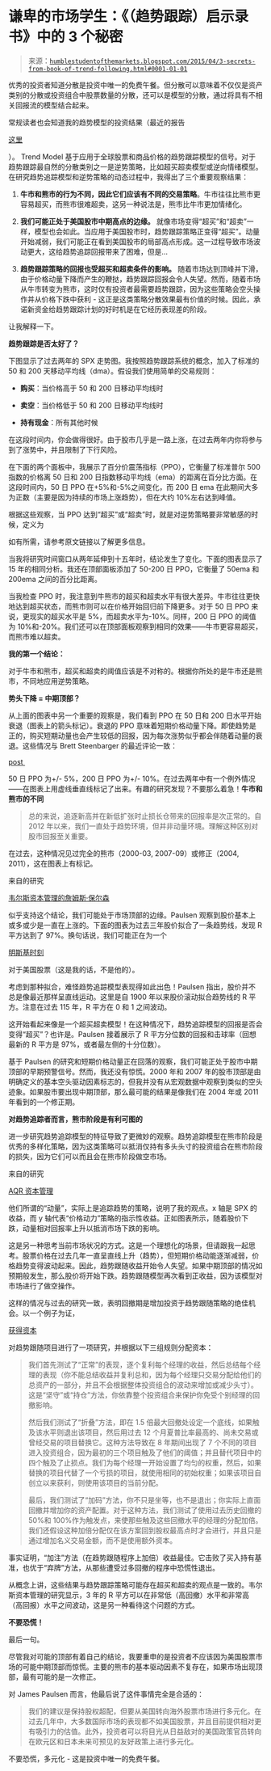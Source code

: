 <!--yml

类别：未分类

日期：2024 年 5 月 18 日 03:23:05

-->

# 谦卑的市场学生：《（趋势跟踪）启示录书》中的 3 个秘密

> 来源：[`humblestudentofthemarkets.blogspot.com/2015/04/3-secrets-from-book-of-trend-following.html#0001-01-01`](https://humblestudentofthemarkets.blogspot.com/2015/04/3-secrets-from-book-of-trend-following.html#0001-01-01)

优秀的投资者知道分散是投资中唯一的免费午餐。但分散可以意味着不仅仅是资产类别的分散或投资组合中股票数量的分散，还可以是模型的分散，通过将具有不相关回报流的模型结合起来。

常规读者也会知道我的趋势模型的投资结果（最近的报告

[这里](http://humblestudentofthemarkets.blogspot.com/2015/04/trend-model-march-report-card-02-or.html)

）。 Trend Model 基于应用于全球股票和商品价格的趋势跟踪模型的信号。对于趋势跟踪最自然的分散类别之一是逆势策略，比如超买超卖模型或逆向情绪模型。在研究趋势追踪模型和逆势策略的动态过程中，我得出了三个重要观察结果：

1.  **牛市和熊市的行为不同，因此它们应该有不同的交易策略**。牛市往往比熊市更容易超买，而熊市很难超卖，这另一种说法是，熊市比牛市更加情绪化。

1.  **我们可能正处于美国股市中期高点的边缘。** 就像市场变得“超买”和“超卖”一样，模型也会如此。当应用于美国股市时，趋势跟踪策略正变得“超买”。动量开始减弱，我们可能正在看到美国股市的局部高点形成。这一过程导致市场波动更大，这给趋势追踪回报带来了困难，但是…

1.  **趋势跟踪策略的回报也受超买和超卖条件的影响。** 随着市场达到顶峰并下滑，由于价格动量下降而产生的鞭挞，趋势跟踪回报会令人失望。然而，随着市场从牛市转变为熊市，这时仅有投资者最需要趋势跟踪，因为这些策略会空头操作并从价格下跌中获利 - 这正是这类策略分散效果最有价值的时候。因此，承诺新资金给趋势跟踪计划的好时机是在它经历表现差的阶段。

让我解释一下。

**趋势跟踪是否太好了？**

下图显示了过去两年的 SPX 走势图。我按照趋势跟踪系统的概念，加入了标准的 50 和 200 天移动平均线（dma）。假设我们使用简单的交易规则：

+   **购买**：当价格高于 50 和 200 日移动平均线时

+   **卖空**：当价格低于 50 和 200 日移动平均线时

+   **持有现金**：所有其他时候

在这段时间内，你会做得很好。由于股市几乎是一路上涨，在过去两年内你将参与到了涨势中，并且限制了下行风险。

在下面的两个面板中，我展示了百分价震荡指标（PPO），它衡量了标准普尔 500 指数的价格离 50 日和 200 日指数移动平均线（ema）的距离在百分比方面。在这段时间内，50 日 PPO 在+5%和-5%之间变化，而 200 日 ema 在此期间大多为正数（主要是因为持续的市场上涨趋势），但在大约 10%左右达到峰值。

根据这些观察，当 PPO 达到“超买”或“超卖”时，就是对逆势策略要非常敏感的时候，定义为

如有所需，请参考原文链接以了解更多信息。

当我将研究时间窗口从两年延伸到十五年时，结论发生了变化。下面的图表显示了 15 年的相同分析。我还在顶部面板添加了 50-200 日 PPO，它衡量了 50ema 和 200ema 之间的百分比距离。

当我检查 PPO 时，我注意到牛熊市的超买和超卖水平有很大差异。牛市往往更快地达到超买状态，而熊市则可以在价格开始回归前下降更多。对于 50 日 PPO 来说，更现实的超买水平是 5%，而超卖水平为-10%。同样，200 日 PPO 的阈值为 10%和-20%。我们还可以在顶部面板观察到相同的效果——牛市更容易超买，而熊市难以超卖。

**我的第一个结论：**

对于牛市和熊市，超买和超卖的阈值应该是不对称的。根据你所处的是牛市还是熊市，不同地应用逆势策略。

**势头下降 = 中期顶部？**

从上面的图表中另一个重要的观察是，我们看到 PPO 在 50 日和 200 日水平开始衰退（图表上的箭头标记）。衰退的 PPO 意味着短期价格动量下降。即使趋势是正的，购买短期动量也会产生较低的回报，因为每次涨势似乎都会伴随着动量的衰退。这些情况与 Brett Steenbarger 的最近评论一致：

[post ](http://traderfeed.blogspot.com/2015/03/new-highs-and-lows-in-stock-market-and.html)

<complete id="goog_796202989">50 日 PPO 为+/- 5%，200 日 PPO 为+/- 10%。在过去两年中有一个例外情况——在图表上用虚线垂直线标记了出来。</complete><complete>有趣的研究发现？不要那么着急！</complete>**牛市和熊市的不同**

> 总的来说，追逐新高并在新低扩张时止损长仓带来的回报率是次正常的。自 2012 年以来，我们一直处于趋势环境，但并非动量环境。理解这种区别对股市回报至关重要。

在过去，这种情况见过完全的熊市（2000-03, 2007-09）或修正（2004, 2011），这在图表上有标记。

来自的研究

[韦尔斯资本管理的詹姆斯·保尔森](http://ig.cdn.responsys.net/i4/responsysimages/str2/__RS_CP__/20150406_EMP.pdf)

似乎支持这个结论，我们可能处于市场顶部的边缘。Paulsen 观察到股价基本上或多或少是一直在上涨的。下面的图表为过去三年股价拟合了一条趋势线，发现 R 平方达到了 97%。换句话说，我们可能正在为一个

[明斯基时刻](http://en.wikipedia.org/wiki/Minsky_moment)

对于美国股票（这是我的话，不是他的）。

考虑到那种拟合，难怪趋势追踪模型表现得如此出色！Paulsen 指出，股价并不总是像最近那样呈直线运动。这里是自 1900 年以来股价滚动拟合趋势线的 R 平方。注意在过去 115 年，R 平方在 0 和 1 之间波动。

这开始看起来像是一个超买超卖模型！在这种情况下，趋势追踪模型的回报是否会变得“超买”？也许是。Paulsen 接着展示了 R 平方分位数的回报和击球率（回想最新的 R 平方是 97%，或者最左侧的十分位数）。

基于 Paulsen 的研究和短期价格动量正在回落的观察，我们可能正处于股市中期顶部的早期预警信号。然而，我还没有惊慌。2000 年和 2007 年的股市顶部是由明确定义的基本空头驱动因素标志的，但我并没有从宏观数据中观察到类似的空头迹象。如果股市要出现中期顶部，那么最可能的结果是像我们在 2004 年或 2011 年看到的一个修正期。

**对趋势追踪者而言，熊市阶段是有利可图的**

进一步研究趋势追踪模型的特征导致了更微妙的观察。趋势追踪模型在熊市阶段是优秀的多样化策略，因为这类策略可以抵消仅持有多头头寸的投资组合在熊市阶段的损失，因为它们可以而且会在熊市阶段做空市场。

来自的研究

[AQR 资本管理](https://www.efficient.com/pdfs/A_Century_of_Evidence_on_Trend-Following_Investing.pdf)

他们所谓的“动量”，实际上是追踪趋势的策略，说明了我的观点。x 轴是 SPX 的收益，而 y 轴代表“价格动力”策略的指示性收益。正如图表所示，随着股价下跌，动量相对回报率上升以抵消市场下跌的影响。

这是另一种思考当前市场状况的方式。这是一个理想化的场景，但请跟我一起思考。股票价格在过去几年一直呈直线上升（趋势），但短期价格动能逐渐减弱，价格趋势变得波动起来。因此，趋势跟随收益开始令人失望。如果中期顶部的情况如预期般发生，那么股价将开始下跌。趋势跟随模型再次看到正收益，因为该模型对市场进行了做空操作。

这样的情况与过去的研究一致，表明回撤期是增加投资于趋势跟随策略的绝佳机会。以一个例子为证，

[获得资本](http://www.attaincapital.com/alternative-investment-education/managed-futures-newsletter/investment-research-analysis/380)

对趋势跟随项目进行了一项研究，并根据以下三组规则分配资本：

> 我们首先测试了“正常”的表现，逐个复利每个经理的收益，然后总结每个经理的表现（你不能总结收益并复利总和，因为每个经理只交易分配给他们的总资产的一部分，并且不会根据整体投资组合的波动来增加或减少头寸）。这是“坚守”或“持仓”方法，你依靠整个投资组合来保护你免受个别经理的回撤影响。
> 
> 然后我们测试了“折叠”方法，即在 1.5 倍最大回撤处设定一个底线，如果触及该水平则退出该项目，然后用过去 12 个月夏普比率最高的、尚未交易或曾经交易的项目替换它。这种方法导致在 8 年期间出现了 7 个不同的项目进入投资组合，因为最初的三个项目触及了他们的阈值；并且替代项目中的四个触及了止损点。我们为每个经理一开始设置了均匀的权重，然后，如果替换的项目代替了一个亏损的项目，就使用相同的初始权重；如果该项目自创立以来获利，则使用该项目的当前分配。
> 
> 最后，我们测试了“加码”方法，你不只是坐等，也不是退出；你实际上直面回撤并增加你的资产配置。对于这种方法，我们测试了使用过去历史回撤的 50%和 100%作为触发点，来使那些触及这些回撤水平的经理的分配加倍。我们还假设这种加倍分配仅在该方案回到股权最高点时才会进行，并且只是通过增加名义交易金额，而不是使用额外资本。

事实证明，“加注”方法（在趋势跟随程序上加倍）收益最佳。它击败了买入持有基准，也优于“弃牌”方法，从那些遭受过多回撤的程序中恐慌性退出。

从概念上讲，这些结果与趋势跟踪策略可能存在超买和超卖的观点是一致的。韦尔斯资本管理的研究显示，3 年的 R 平方可以在非常低（高回撤）水平和非常高（高回报）水平之间波动，这是另一种看待这个问题的方式。

**不要恐慌！**

最后一句。

尽管我对可能的顶部有着自己的结论，我要重申的是投资者不应该因为美国股票市场的可能中期顶部而惊慌。主要的熊市的基本驱动因素不复存在，如果市场出现顶部，最有可能的是一次修正。

对 James Paulsen 而言，他最后说了这件事情完全是合适的：

> 我们的建议是保持股权超配，但要从美国转向海外股票市场进行多元化。在过去几年中，大多数国际市场的表现都不如美国股票，并且目前提供相对更有吸引力的估值。此外，投资者可以将目光从日益敌对的美国政策官员转向在欧元区和日本未来可预见的友好政策上进行多元化。

不要恐慌，多元化 - 这是投资中唯一的免费午餐。
